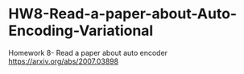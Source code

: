 # HW8-Read-a-paper-about-Auto-Encoding-Variational
Homework 8- Read a paper about auto encoder 
https://arxiv.org/abs/2007.03898
